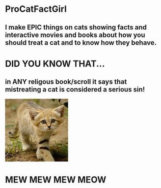 # ProCatFactGirl

## I make EPIC things on cats showing facts and interactive movies and books about how you should treat a cat and to know how they behave.

# DID YOU KNOW THAT...

## in ANY religous book/scroll                                                                                                              it says that mistreating a cat                                                                                                           is considered a serious sin!

![meow](https://github.com/mewhubHawk/ProCatFactGirl/blob/master/Luna.jpg)

# MEW MEW MEW MEOW
